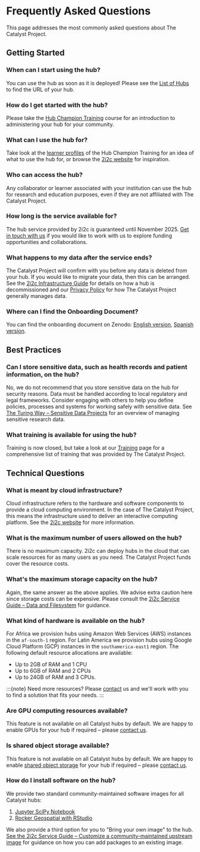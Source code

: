 # Frequently Asked Questions

This page addresses the most commonly asked questions about The Catalyst Project.

## Getting Started

### When can I start using the hub?

You can use the hub as soon as it is deployed! Please see the [List of Hubs](./current-community-partners.md#list-of-hubs) to find the URL of your hub.

### How do I get started with the hub?

Please take the [Hub Champion Training](https://catalystproject.cloud/hub-champion-training/) course for an introduction to administering your hub for your community.

### What can I use the hub for?

Take look at the [learner profiles](https://catalystproject.cloud/hub-champion-training/profiles/learner-profiles.html) of the Hub Champion Training for an idea of what to use the hub for, or browse the [2i2c website](https://2i2c.org/) for inspiration.

### Who can access the hub?

Any collaborator or learner associated with your institution can use the hub for research and education purposes, even if they are not affiliated with The Catalyst Project.

### How long is the service available for?

The hub service provided by 2i2c is guaranteed until November 2025. [Get in touch with us](contact.md) if you would like to work with us to explore funding opportunities and collaborations.

### What happens to my data after the service ends?

The Catalyst Project will confirm with you before any data is deleted from your hub. If you would like to migrate your data, then this can be arranged. See the [2i2c Infrastructure Guide](https://infrastructure.2i2c.org/hub-deployment-guide/hubs/delete-hub/) for details on how a hub is decommissioned and our [Privacy Policy](privacy.md) for how The Catalyst Project generally manages data.

### Where can I find the Onboarding Document?

You can find the onboarding document on Zenodo: [English version](https://zenodo.org/records/10853513), [Spanish version](https://zenodo.org/records/10852825).

## Best Practices

### Can I store sensitive data, such as health records and patient information, on the hub?

No, we do not recommend that you store sensitive data on the hub for security reasons. Data must be handled according to local regulatory and legal frameworks. Consider engaging with others to help you define policies, processes and systems for working safely with sensitive data. See [The Turing Way – Sensitive Data Projects](https://book.the-turing-way.org/project-design/sdp) for an overview of managing sensitive research data.

### What training is available for using the hub?

Training is now closed, but take a look at our [Training](training.md) page for a comprehensive list of training that was provided by The Catalyst Project.

## Technical Questions

### What is meant by cloud infrastructure?

Cloud infrastructure refers to the hardware and software components to provide a cloud computing environment. In the case of The Catalyst Project, this means the infrastructure used to deliver an interactive computing platform. See the [2i2c website](https://2i2c.org/platform/) for more information.

### What is the maximum number of users allowed on the hub?

There is no maximum capacity. 2i2c can deploy hubs in the cloud that can scale resources for as many users as you need. The Catalyst Project funds cover the resource costs.

### What's the maximum storage capacity on the hub?

Again, the same answer as the above applies. We advise extra caution here since storage costs can be expensive. Please consult the [2i2c Service Guide – Data and Filesystem](https://docs.2i2c.org/user/topics/data/) for guidance.

### What kind of hardware is available on the hub?

For Africa we provision hubs using Amazon Web Services (AWS) instances in the `af-south-1` region. For Latin America we provision hubs using Google Cloud Platform (GCP) instances in the `southamerica-east1` region. The following default resource allocations are available:

- Up to 2GB of RAM and 1 CPU
- Up to 6GB of RAM and 2 CPUs
- Up to 24GB of RAM and 3 CPUs.

:::{note}
Need more resources? Please [contact](./contact.md) us and we'll work with you to find a solution that fits your needs.
:::

### Are GPU computing resources available?

This feature is not available on all Catalyst hubs by default. We are happy to enable GPUs for your hub if required – please [contact us](./contact.md).

### Is shared object storage available?

This feature is not available on all Catalyst hubs by default. We are happy to enable [shared object storage](https://docs.2i2c.org/user/topics/data/object-storage/) for your hub if required – please [contact us](./contact.md).

### How do I install software on the hub?

We provide two standard community-maintained software images for all Catalyst hubs:

1. [Jupyter SciPy Notebook](https://jupyter-docker-stacks.readthedocs.io/en/latest/using/selecting.html#jupyter-scipy-notebook)
1. [Rocker Geospatial with RStudio](https://rocker-project.org/images/)

We also provide a third option for you to "Bring your own image" to the hub. [See the 2i2c Service Guide – Customize a community-maintained upstream image](https://docs.2i2c.org/admin/howto/environment/customize-image/) for guidance on how you can add packages to an existing image.
